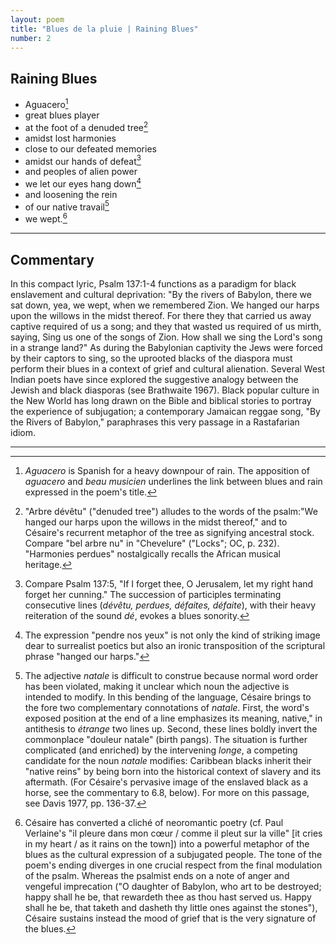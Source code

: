```yaml
---
layout: poem
title: "Blues de la pluie | Raining Blues"
number: 2
---
```


## Raining Blues

- Aguacero[^fn1]
- great blues player
- at the foot of a denuded tree[^fn2]
- amidst lost harmonies
- close to our defeated memories
- amidst our hands of defeat[^fn3]
- and peoples of alien power
- we let our eyes hang down[^fn4]
- and loosening the rein
- of our native travail[^fn5] 
- we wept.[^fn6]

---

## Commentary

In this compact lyric, Psalm 137:1-4 functions as a paradigm for black enslavement and cultural deprivation: "By the rivers of Babylon, there we sat down, yea, we wept, when we remembered Zion. We hanged our harps upon the willows in the midst thereof. For there they that carried us away captive required of us a song; and they that wasted us required of us mirth, saying, Sing us one of the songs of Zion. How shall we sing the Lord's song in a strange land?" As during the Babylonian captivity the Jews were forced by their captors to sing, so the uprooted blacks of the diaspora must perform their blues in a context of grief and cultural alienation. Several West Indian poets have since explored the suggestive analogy between the Jewish and black diasporas (see Brathwaite 1967). Black popular culture in the New World has long drawn on the Bible and biblical stories to portray the experience of subjugation; a contemporary Jamaican reggae song, "By the Rivers of Babylon," paraphrases this very passage in a Rastafarian idiom.

---

[^fn1]: *Aguacero* is Spanish for a heavy downpour of rain. The apposition of *aguacero* and *beau musicien* underlines the link between blues and rain expressed in the poem's title.
[^fn2]: "Arbre dévêtu" ("denuded tree") alludes to the words of the psalm:"We hanged our harps upon the willows in the midst thereof," and to Césaire's recurrent metaphor of the tree as signifying ancestral stock. Compare "bel arbre nu" in "Chevelure" ("Locks"; OC, p. 232). "Harmonies perdues" nostalgically recalls the African musical heritage.

[^fn3]: Compare Psalm 137:5, "If I forget thee, O Jerusalem, let my right hand forget her cunning." The succession of participles terminating consecutive lines (*dévêtu, perdues, défaites, défaite*), with their heavy reiteration of the sound *dé*, evokes a blues sonority.

[^fn4]: The expression "pendre nos yeux" is not only the kind of striking image dear to surrealist poetics but also an ironic transposition of the scriptural phrase "hanged our harps."

[^fn5]: The adjective *natale* is difficult to construe because normal word order has been violated, making it unclear which noun the adjective is intended to modify. In this bending of the language, Césaire brings to the fore two complementary connotations of *natale*. First, the word's exposed position at the end of a line emphasizes its meaning, native," in antithesis to *étrange* two lines up. Second, these lines boldly invert the commonplace "douleur natale" (birth pangs). The situation is further complicated (and enriched) by the intervening *longe*, a competing candidate for the noun *natale* modifies: Caribbean blacks inherit their "native reins" by being born into the historical context of slavery and its aftermath. (For Césaire's pervasive image of the enslaved black as a horse, see the commentary to 6.8, below). For more on this passage, see Davis 1977, pp. 136-37. 

[^fn6]: Césaire has converted a cliché of neoromantic poetry (cf. Paul Verlaine's "il pleure dans mon cœur / comme il pleut sur la ville" [it cries in my heart / as it rains on the town]) into a powerful metaphor of the blues as the cultural expression of a subjugated people. The tone of the poem's ending diverges in one crucial respect from the final modulation of the psalm. Whereas the psalmist ends on a note of anger and vengeful imprecation ("O daughter of Babylon, who art to be destroyed; happy shall he be, that rewardeth thee as thou hast served us. Happy shall he be, that taketh and dasheth thy little ones against the stones"), Césaire sustains instead the mood of grief that is the very signature of the blues.

